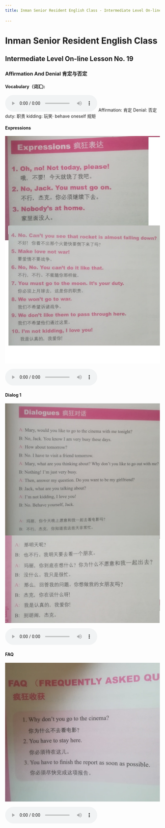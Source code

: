 ```yaml
---
title: Inman Senior Resident English Class - Intermediate Level On-line Lesson No. 19

---
```

# Inman Senior Resident English Class
## Intermediate Level On-line Lesson No. 19
### Affirmation And Denial 肯定与否定

#### Vocabulary（词汇):
<audio controls>
  <source src="/19vocab.mp3" type="audio/mpeg">
  Your browser does not support the audio element.
</audio>
Affirmation: 		肯定
Denial:		否定
duty:  		职责
kidding:	玩笑·
behave oneself	规矩

#### Expressions

![Expressions](/19expressions.jpg)

<audio controls>
  <source src="/19expressions.mp3" type="audio/mpeg">
  Your browser does not support the audio element.
</audio>

#### Dialog 1

![Dialog 1](/19dialog1.jpg)

<audio controls>
  <source src="/19dialog1.mp3" type="audio/mpeg">
  Your browser does not support the audio element.
</audio>


#### FAQ

![FAQ](/19FAQ.jpg)

<audio controls>
  <source src="/19FAQ.mp3" type="audio/mpeg">
  Your browser does not support the audio element.
</audio>
